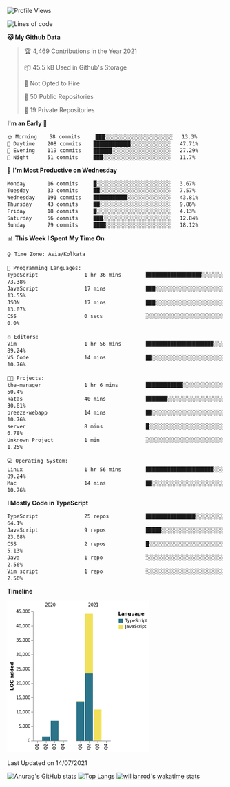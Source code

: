 <!--START_SECTION:waka-->
![Profile Views](http://img.shields.io/badge/Profile%20Views-1-blue)

![Lines of code](https://img.shields.io/badge/From%20Hello%20World%20I%27ve%20Written-77150%20lines%20of%20code-blue)

**🐱 My Github Data** 

> 🏆 4,469 Contributions in the Year 2021
 > 
> 📦 45.5 kB Used in Github's Storage 
 > 
> 🚫 Not Opted to Hire
 > 
> 📜 50 Public Repositories 
 > 
> 🔑 19 Private Repositories  
 > 
**I'm an Early 🐤** 

```text
🌞 Morning    58 commits     ███░░░░░░░░░░░░░░░░░░░░░░   13.3% 
🌆 Daytime    208 commits    ████████████░░░░░░░░░░░░░   47.71% 
🌃 Evening    119 commits    ██████░░░░░░░░░░░░░░░░░░░   27.29% 
🌙 Night      51 commits     ███░░░░░░░░░░░░░░░░░░░░░░   11.7%

```
📅 **I'm Most Productive on Wednesday** 

```text
Monday       16 commits     █░░░░░░░░░░░░░░░░░░░░░░░░   3.67% 
Tuesday      33 commits     ██░░░░░░░░░░░░░░░░░░░░░░░   7.57% 
Wednesday    191 commits    ███████████░░░░░░░░░░░░░░   43.81% 
Thursday     43 commits     ██░░░░░░░░░░░░░░░░░░░░░░░   9.86% 
Friday       18 commits     █░░░░░░░░░░░░░░░░░░░░░░░░   4.13% 
Saturday     56 commits     ███░░░░░░░░░░░░░░░░░░░░░░   12.84% 
Sunday       79 commits     ████░░░░░░░░░░░░░░░░░░░░░   18.12%

```


📊 **This Week I Spent My Time On** 

```text
⌚︎ Time Zone: Asia/Kolkata

💬 Programming Languages: 
TypeScript               1 hr 36 mins        ██████████████████░░░░░░░   73.38% 
JavaScript               17 mins             ███░░░░░░░░░░░░░░░░░░░░░░   13.55% 
JSON                     17 mins             ███░░░░░░░░░░░░░░░░░░░░░░   13.07% 
CSS                      0 secs              ░░░░░░░░░░░░░░░░░░░░░░░░░   0.0%

🔥 Editors: 
Vim                      1 hr 56 mins        ██████████████████████░░░   89.24% 
VS Code                  14 mins             ██░░░░░░░░░░░░░░░░░░░░░░░   10.76%

🐱‍💻 Projects: 
the-manager              1 hr 6 mins         ████████████░░░░░░░░░░░░░   50.4% 
katas                    40 mins             ███████░░░░░░░░░░░░░░░░░░   30.81% 
breeze-webapp            14 mins             ██░░░░░░░░░░░░░░░░░░░░░░░   10.76% 
server                   8 mins              █░░░░░░░░░░░░░░░░░░░░░░░░   6.78% 
Unknown Project          1 min               ░░░░░░░░░░░░░░░░░░░░░░░░░   1.25%

💻 Operating System: 
Linux                    1 hr 56 mins        ██████████████████████░░░   89.24% 
Mac                      14 mins             ██░░░░░░░░░░░░░░░░░░░░░░░   10.76%

```

**I Mostly Code in TypeScript** 

```text
TypeScript               25 repos            ████████████████░░░░░░░░░   64.1% 
JavaScript               9 repos             █████░░░░░░░░░░░░░░░░░░░░   23.08% 
CSS                      2 repos             █░░░░░░░░░░░░░░░░░░░░░░░░   5.13% 
Java                     1 repo              ░░░░░░░░░░░░░░░░░░░░░░░░░   2.56% 
Vim script               1 repo              ░░░░░░░░░░░░░░░░░░░░░░░░░   2.56%

```


**Timeline**

![Chart not found](https://raw.githubusercontent.com/wise-introvert/wise-introvert/master/charts/bar_graph.png) 


 Last Updated on 14/07/2021
<!--END_SECTION:waka-->
![Anurag's GitHub stats](https://github-readme-stats.vercel.app/api?username=wise-introvert&count_private=true&show_icons=true)
[![Top Langs](https://github-readme-stats.vercel.app/api/top-langs/?username=wise-introvert&langs_count=10)](https://github.com/anuraghazra/github-readme-stats)
[![willianrod's wakatime stats](https://github-readme-stats.vercel.app/api/wakatime?username=wiseintrovert)](https://github.com/anuraghazra/github-readme-stats)
